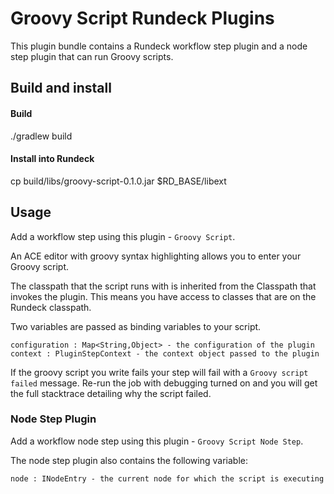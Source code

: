 # Groovy Script Rundeck Plugins

This plugin bundle contains a Rundeck workflow step plugin and a node step plugin that can run Groovy scripts.

## Build and install

#### Build

./gradlew build

#### Install into Rundeck

cp build/libs/groovy-script-0.1.0.jar $RD_BASE/libext

## Usage

Add a workflow step using this plugin - `Groovy Script`.

An ACE editor with groovy syntax highlighting allows you to enter your Groovy script.

The classpath that the script runs with is inherited from the Classpath that invokes the plugin.
This means you have access to classes that are on the Rundeck classpath.

Two variables are passed as binding variables to your script.

```
configuration : Map<String,Object> - the configuration of the plugin
context : PluginStepContext - the context object passed to the plugin
```

If the groovy script you write fails your step will fail
with a `Groovy script failed` message. Re-run the job with debugging turned
on and you will get the full stacktrace detailing why the script failed.

### Node Step Plugin

Add a workflow node step using this plugin - `Groovy Script Node Step`.

The node step plugin also contains the following variable:

```node : INodeEntry - the current node for which the script is executing```